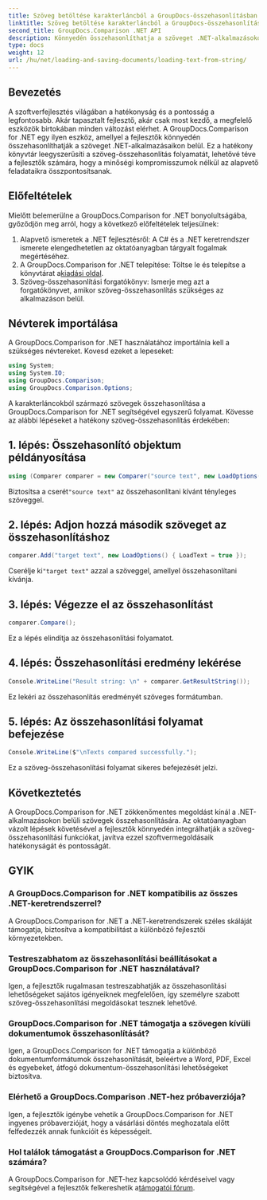 ```yaml
---
title: Szöveg betöltése karakterláncból a GroupDocs-összehasonlításban .NET-hez
linktitle: Szöveg betöltése karakterláncból a GroupDocs-összehasonlításban .NET-hez
second_title: GroupDocs.Comparison .NET API
description: Könnyedén összehasonlíthatja a szöveget .NET-alkalmazásokon belül a GroupDocs.Comparison könyvtár segítségével. Növelje a hatékonyságot és a pontosságot a zökkenőmentes integrációval.
type: docs
weight: 12
url: /hu/net/loading-and-saving-documents/loading-text-from-string/
---
```

## Bevezetés
A szoftverfejlesztés világában a hatékonyság és a pontosság a legfontosabb. Akár tapasztalt fejlesztő, akár csak most kezdő, a megfelelő eszközök birtokában minden változást elérhet. A GroupDocs.Comparison for .NET egy ilyen eszköz, amellyel a fejlesztők könnyedén összehasonlíthatják a szöveget .NET-alkalmazásaikon belül. Ez a hatékony könyvtár leegyszerűsíti a szöveg-összehasonlítás folyamatát, lehetővé téve a fejlesztők számára, hogy a minőségi kompromisszumok nélkül az alapvető feladataikra összpontosítsanak.
## Előfeltételek
Mielőtt belemerülne a GroupDocs.Comparison for .NET bonyolultságába, győződjön meg arról, hogy a következő előfeltételek teljesülnek:
1. Alapvető ismeretek a .NET fejlesztésről: A C# és a .NET keretrendszer ismerete elengedhetetlen az oktatóanyagban tárgyalt fogalmak megértéséhez.
2.  A GroupDocs.Comparison for .NET telepítése: Töltse le és telepítse a könyvtárat a[kiadási oldal](https://releases.groupdocs.com/comparison/net/).
3. Szöveg-összehasonlítási forgatókönyv: Ismerje meg azt a forgatókönyvet, amikor szöveg-összehasonlítás szükséges az alkalmazáson belül.

## Névterek importálása
A GroupDocs.Comparison for .NET használatához importálnia kell a szükséges névtereket. Kovesd ezeket a lepeseket:

```csharp
using System;
using System.IO;
using GroupDocs.Comparison;
using GroupDocs.Comparison.Options;
```
A karakterláncokból származó szövegek összehasonlítása a GroupDocs.Comparison for .NET segítségével egyszerű folyamat. Kövesse az alábbi lépéseket a hatékony szöveg-összehasonlítás érdekében:
## 1. lépés: Összehasonlító objektum példányosítása
```csharp
using (Comparer comparer = new Comparer("source text", new LoadOptions() { LoadText = true }))
```
 Biztosítsa a cserét`"source text"` az összehasonlítani kívánt tényleges szöveggel.
## 2. lépés: Adjon hozzá második szöveget az összehasonlításhoz
```csharp
comparer.Add("target text", new LoadOptions() { LoadText = true });
```
 Cserélje ki`"target text"` azzal a szöveggel, amellyel összehasonlítani kívánja.
## 3. lépés: Végezze el az összehasonlítást
```csharp
comparer.Compare();
```
Ez a lépés elindítja az összehasonlítási folyamatot.
## 4. lépés: Összehasonlítási eredmény lekérése
```csharp
Console.WriteLine("Result string: \n" + comparer.GetResultString());
```
Ez lekéri az összehasonlítás eredményét szöveges formátumban.
## 5. lépés: Az összehasonlítási folyamat befejezése
```csharp
Console.WriteLine($"\nTexts compared successfully.");
```
Ez a szöveg-összehasonlítási folyamat sikeres befejezését jelzi.

## Következtetés
A GroupDocs.Comparison for .NET zökkenőmentes megoldást kínál a .NET-alkalmazásokon belüli szövegek összehasonlítására. Az oktatóanyagban vázolt lépések követésével a fejlesztők könnyedén integrálhatják a szöveg-összehasonlítási funkciókat, javítva ezzel szoftvermegoldásaik hatékonyságát és pontosságát.
## GYIK
### A GroupDocs.Comparison for .NET kompatibilis az összes .NET-keretrendszerrel?
A GroupDocs.Comparison for .NET a .NET-keretrendszerek széles skáláját támogatja, biztosítva a kompatibilitást a különböző fejlesztői környezetekben.
### Testreszabhatom az összehasonlítási beállításokat a GroupDocs.Comparison for .NET használatával?
Igen, a fejlesztők rugalmasan testreszabhatják az összehasonlítási lehetőségeket sajátos igényeiknek megfelelően, így személyre szabott szöveg-összehasonlítási megoldásokat tesznek lehetővé.
### GroupDocs.Comparison for .NET támogatja a szövegen kívüli dokumentumok összehasonlítását?
Igen, a GroupDocs.Comparison for .NET támogatja a különböző dokumentumformátumok összehasonlítását, beleértve a Word, PDF, Excel és egyebeket, átfogó dokumentum-összehasonlítási lehetőségeket biztosítva.
### Elérhető a GroupDocs.Comparison .NET-hez próbaverziója?
Igen, a fejlesztők igénybe vehetik a GroupDocs.Comparison for .NET ingyenes próbaverzióját, hogy a vásárlási döntés meghozatala előtt felfedezzék annak funkcióit és képességeit.
### Hol találok támogatást a GroupDocs.Comparison for .NET számára?
 A GroupDocs.Comparison for .NET-hez kapcsolódó kérdéseivel vagy segítségével a fejlesztők felkereshetik a[támogatói fórum](https://forum.groupdocs.com/c/comparison/12).